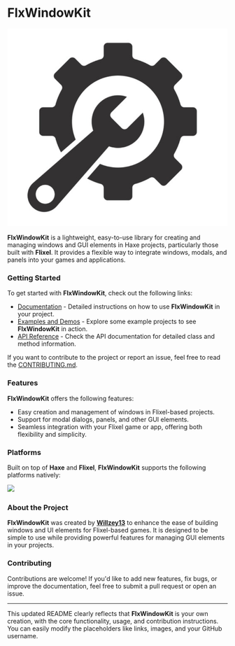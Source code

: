 # FlxWindowKit

[![FlxWindowKit Logo](https://github.com/Willzey13/flxwindowkit/blob/main/images/icon.png)](https://github.com/Willzey13/flxwindowkit)

**FlxWindowKit** is a lightweight, easy-to-use library for creating and managing windows and GUI elements in Haxe projects, particularly those built with **Flixel**. It provides a flexible way to integrate windows, modals, and panels into your games and applications.

### Getting Started

To get started with **FlxWindowKit**, check out the following links:

- [Documentation](#) - Detailed instructions on how to use **FlxWindowKit** in your project.
- [Examples and Demos](#) - Explore some example projects to see **FlxWindowKit** in action.
- [API Reference](#) - Check the API documentation for detailed class and method information.

If you want to contribute to the project or report an issue, feel free to read the [CONTRIBUTING.md](#).

### Features

**FlxWindowKit** offers the following features:
- Easy creation and management of windows in Flixel-based projects.
- Support for modal dialogs, panels, and other GUI elements.
- Seamless integration with your Flixel game or app, offering both flexibility and simplicity.

### Platforms

Built on top of **Haxe** and **Flixel**, **FlxWindowKit** supports the following platforms natively:

![](images/platforms.png)

### About the Project

**FlxWindowKit** was created by **[Willzey13](https://github.com/Willzey13)** to enhance the ease of building windows and UI elements for Flixel-based games. It is designed to be simple to use while providing powerful features for managing GUI elements in your projects.

### Contributing

Contributions are welcome! If you'd like to add new features, fix bugs, or improve the documentation, feel free to submit a pull request or open an issue.

---

This updated README clearly reflects that **FlxWindowKit** is your own creation, with the core functionality, usage, and contribution instructions. You can easily modify the placeholders like links, images, and your GitHub username.
